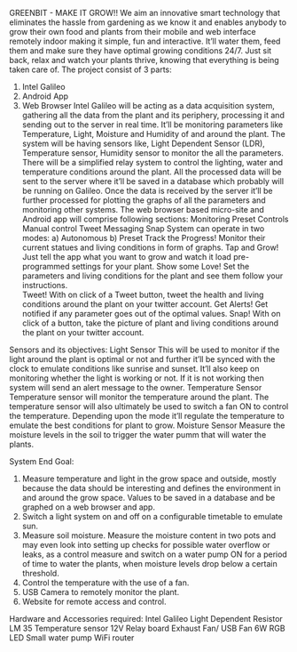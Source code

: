 GREENBIT - MAKE IT GROW!!
We aim an innovative smart technology that eliminates the hassle from gardening as we know it and enables anybody to grow their own food and plants from their mobile and web interface remotely indoor making it simple, fun and interactive. It’ll water them, feed them and make sure they have optimal growing conditions 24/7. Just sit back, relax and watch your plants thrive, knowing that everything is being taken care of.
The project consist of 3 parts:
1. Intel Galileo
2. Android App
3. Web Browser
Intel Galileo will be acting as a data acquisition system, gathering all the data from the plant and its periphery, processing it and sending out to the server in real time. It’ll be monitoring parameters like Temperature, Light, Moisture and Humidity of and around the plant. 
The system will be having sensors like, Light Dependent Sensor (LDR), Temperature sensor, Humidity sensor to monitor the all the parameters. There will be a simplified relay system to control the lighting, water and temperature conditions around the plant. All the processed data will be sent to the server where it’ll be saved in a database which probably will be running on Galileo.
Once the data is received by the server it’ll be further processed for plotting the graphs of all the parameters and monitoring other systems. 
The web browser based micro-site and Android app will comprise following sections:
Monitoring
Preset Controls
Manual control 
Tweet
Messaging
Snap
System can operate in two modes: a) Autonomous	b) Preset
Track the Progress! Monitor their current statues and living conditions in form of graphs.
Tap and Grow! Just tell the app what you want to grow and watch it load pre-programmed settings for your plant.
Show some Love! Set the parameters and living conditions for the plant and see them follow your instructions.  
Tweet! With on click of a Tweet button, tweet the health and living conditions around the plant on your twitter account.
Get Alerts! Get notified if any parameter goes out of the optimal values.
Snap! With on click of a button, take the picture of plant and living conditions around the plant on your twitter account.

Sensors and its objectives:
Light Sensor
This will be used to monitor if the light around the plant is optimal or not and further it’ll be synced with the clock to emulate conditions like sunrise and sunset. It’ll also keep on monitoring whether the light is working or not. If it is not working then system will send an alert message to the owner.
Temperature Sensor
Temperature sensor will monitor the temperature around the plant. The temperature sensor will also ultimately be used to switch a fan ON to control the temperature. Depending upon the mode it’ll regulate the temperature to emulate the best conditions for plant to grow.
Moisture Sensor
Measure the moisture levels in the soil to trigger the water pumm that will water the plants. 

System End Goal: 
1) Measure temperature and light in the grow space and outside, mostly because the data should be interesting and defines the environment in and around the grow space. Values to be saved in a database and be graphed on a web browser and app. 
2) Switch a light system on and off on a configurable timetable to emulate sun.
3) Measure soil moisture. Measure the moisture content in two pots and may even look into setting up checks for possible water overflow or leaks, as a control measure and switch on a water pump ON for a period of time to water the plants, when moisture levels drop below a certain threshold.
4) Control the temperature with the use of a fan.
5) USB Camera to remotely monitor the plant. 
6) Website for remote access and control.

Hardware and Accessories required:
Intel Galileo 
Light Dependent Resistor
LM 35 Temperature sensor
12V Relay board
Exhaust Fan/ USB Fan
6W RGB LED
Small water pump
WiFi router



